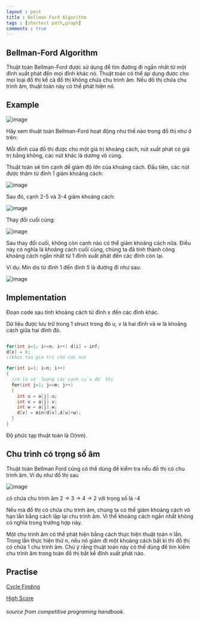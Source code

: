 ```yaml
---
layout : post
title : Bellman Ford Algorithm
tags : [shortest path,graph]
comments : true
---
```


## Bellman-Ford Algorithm
Thuật toán Bellman-Ford được sử dụng để tìm đường đi ngắn nhất từ một đỉnh xuất phát đến mọi đỉnh khác nó. Thuật toán có thể áp dụng được cho mọi loại
đồ thị kể cả đồ thị không chứa chu trình âm. Nếu đồ thị chứa chu trình âm, thuật toán này có thể phát hiện nó.

## Example
![image](https://user-images.githubusercontent.com/69662229/109938591-0ddcc980-7c85-11eb-82ea-3a09e78cec23.png)

Hãy xem thuật toán Bellman-Ford hoạt động như thế nào trong đồ thị như ở trên:

Mỗi đỉnh của đồ thị được cho một giá trị khoảng cách, nút xuất phát có giá trị bằng không, các nút khác là dương vô cùng.

Thuật toán sẽ tìm cạnh để giảm độ lớn của khoảng cách. Đầu tiên, các nút được thăm từ đỉnh 1 giảm khoảng cách:

![image](https://user-images.githubusercontent.com/69662229/109939070-8b083e80-7c85-11eb-8d69-36fbce0e01ca.png)

Sau đó, cạnh 2-5 và 3-4 giảm khoảng cách:

![image](https://user-images.githubusercontent.com/69662229/109939186-a8d5a380-7c85-11eb-887a-bf980f42700d.png)

Thay đổi cuối cùng:

![image](https://user-images.githubusercontent.com/69662229/109939338-d0c50700-7c85-11eb-8076-5632d9c3b593.png)

Sau thay đổi cuối, không còn cạnh nào có thể giảm khoảng cách nữa. Điều này có nghĩa là khoảng cách cuối cùng, chúng ta đã tính thành công khoảng cách ngắn
nhất từ 1 đỉnh xuất phát đến các đỉnh còn lại.

Ví dụ: Min dis từ đỉnh 1 đến đỉnh 5 là đường đi như sau:

![image](https://user-images.githubusercontent.com/69662229/109939673-24cfeb80-7c86-11eb-9cf3-3c9dc92dcf65.png)

## Implementation

Đoạn code sau tính khoảng cách từ đỉnh x đến các đỉnh khác.

Dữ liệu được lưu trữ trong 1 struct trong đó u, v là hai đỉnh và w là khoảng cách giữa hai đỉnh đó.

``` C++

for(int i=1; i<=n; i++) d[i] = inf;
d[x] = 0;
//khoi tao gia tri cho cac nut

for(int i=1; i<n; i++)
{
  //m là số lượng các cạnh của đồ thị
  for(int j=1; j<=m; j++)
  {
    int u = a[j].u;
    int v = a[j].v;
    int w = a[j].w;
    d[v] = min(d[v],d[u]+w);
  }
}

```

Độ phức tạp thuật toán là O(nm).

## Chu trình có trọng số âm
 
Thuật toán Bellman Ford cũng có thể dùng để kiểm tra nếu đồ thị có chu trình âm. Ví dụ như đồ thị sau 

![image](https://user-images.githubusercontent.com/69662229/109980035-5b245f80-7cb4-11eb-9c5f-0be7044ac22e.png)

có chứa chu trình âm 2 -> 3 -> 4 -> 2 với trọng số là -4

Nếu mà đồ thị có chứa chu trình âm, chúng ta có thể giảm khoảng cách vô hạn lần bằng cách lặp lại chu trình âm. Vì thế khoảng cách ngắn nhất không có nghĩa trong trường hợp này.

Một chu trình âm có thể phát hiện bằng cách thực hiện thuật toán n lần. Trong lần thực hiện thứ n, nếu nó giảm đi một khoảng cách bất kì thì đồ thị có chứa 1 chu trình âm. Chú ý rằng thuật toán này có thể dùng để tìm kiếm chu trình âm trong toàn đồ thị bất kể đỉnh xuất phát nào.

## Practise

[Cycle Finding](https://cses.fi/problemset/task/1197/)

[High Score](https://cses.fi/problemset/task/1673/)

###### source from competitive programing handbook.
